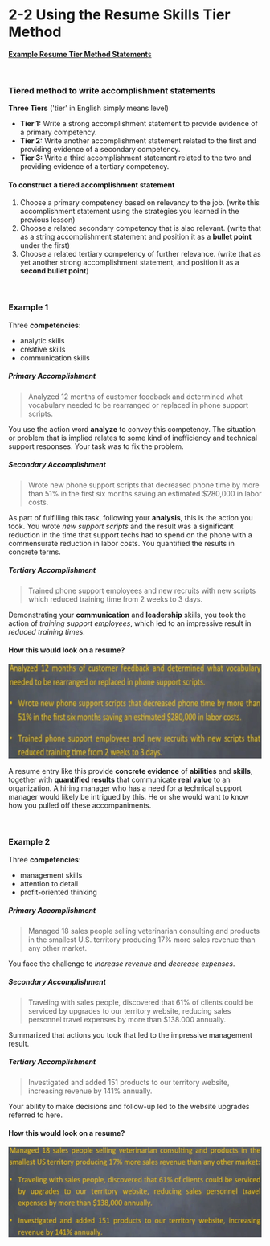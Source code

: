 # 2-2 Using the Resume Skills Tier Method

[**Example Resume Tier Method Statement**s](https://github.com/siyinghan/Notes/blob/master/Interviewing%20and%20Resume%20Writing%20in%20English%20(Coursera%20Specialization)/Material/Example%20Resume%20Tier%20Method%20Statements.pdf)

<br/>

### Tiered method to write accomplishment statements

**Three Tiers** ('tier' in English simply means level)

* **Tier 1:** Write a strong accomplishment statement to provide evidence of a primary competency.
* **Tier 2:** Write another accomplishment statement related to the first and providing evidence of a secondary competency.
* **Tier 3:** Write a third accomplishment statement related to the two and providing evidence of a tertiary competency.

#### To construct a tiered accomplishment statement

1. Choose a primary competency based on relevancy to the job. (write this accomplishment statement using the strategies you learned in the previous lesson)
2. Choose a related secondary competency that is also relevant. (write that as a string accomplishment statement and position it as a **bullet point** under the first)
3. Choose a related tertiary competency of further relevance. (write that as yet another strong accomplishment statement, and position it as a **second bullet point**)

<br/>

### Example 1

Three **competencies**:

* analytic skills
* creative skills
* communication skills

##### Primary Accomplishment

> Analyzed 12 months of customer feedback and determined what vocabulary needed to be rearranged or replaced in phone support scripts.

You use the action word **analyze** to convey this competency. The situation or problem that is implied relates to some kind of inefficiency and technical support responses. Your task was to fix the problem.

##### Secondary Accomplishment

> Wrote new phone support scripts that decreased phone time by more than 51% in the first six months saving an estimated $280,000 in labor costs.

As part of fulfilling this task, following your **analysis**, this is the action you took. You wrote *new support scripts* and the result was a significant reduction in the time that support techs had to spend on the phone with a commensurate reduction in labor costs. You quantified the results in concrete terms.

##### Tertiary Accomplishment

> Trained phone support employees and new recruits with new scripts which reduced training time from 2 weeks to 3 days.

Demonstrating your **communication** and **leadership** skills, you took the action of *training support employees*, which led to an impressive result in *reduced training times*.

#### How this would look on a resume?

<img src='https://github.com/siyinghan/Notes/raw/master/Interviewing%20and%20Resume%20Writing%20in%20English%20(Coursera%20Specialization)/Image/007.png' width=600px />

A resume entry like this provide **concrete evidence** of **abilities** and **skills**, together with **quantified results** that communicate **real value** to an organization. A hiring manager who has a need for a technical support manager would likely be intrigued by this. He or she would want to know how you pulled off these accompaniments.

<br/>

### Example 2

Three **competencies**:

* management skills
* attention to detail
* profit-oriented thinking

##### Primary Accomplishment

> Managed 18 sales people selling veterinarian consulting and products in the smallest U.S. territory producing 17% more sales revenue than any other market.

You face the challenge to *increase revenue* and *decrease expenses*.

##### Secondary Accomplishment

> Traveling with sales people, discovered that 61% of clients could be serviced by upgrades to our territory website, reducing sales personnel travel expenses by more than $138.000 annually.

Summarized that actions you took that led to the impressive management result.

##### Tertiary Accomplishment

> Investigated and added 151 products to our territory website, increasing revenue by 141% annually.

Your ability to make decisions and follow-up led to the website upgrades referred to here.

#### How this would look on a resume?

<img src='https://github.com/siyinghan/Notes/raw/master/Interviewing%20and%20Resume%20Writing%20in%20English%20(Coursera%20Specialization)/Image/008.png' width=600px />